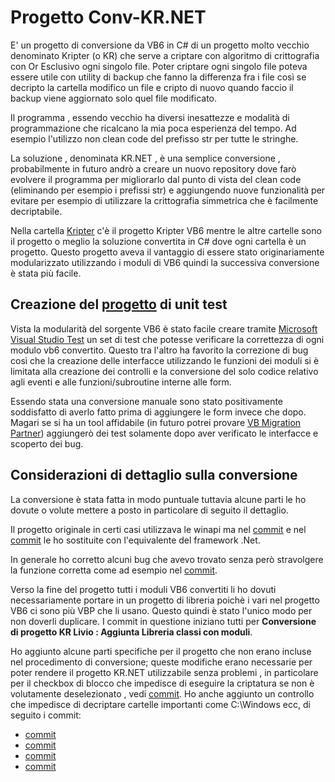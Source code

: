 Progetto Conv-KR.NET
====================

E' un progetto di conversione da VB6 in C# di un progetto molto vecchio denominato Kripter (o KR) che serve a criptare con algoritmo di crittografia con Or Esclusivo ogni singolo file. Poter criptare ogni singolo file poteva essere utile con utility di backup che fanno la differenza fra i file così se decripto la cartella modifico un file e cripto di nuovo quando faccio il backup viene aggiornato solo quel file modificato.

Il programma , essendo vecchio ha diversi inesattezze e modalità di programmazione che ricalcano la mia poca esperienza del tempo. Ad esempio l'utilizzo non clean code del prefisso str per tutte le stringhe.

La soluzione , denominata KR.NET , è una semplice conversione , probabilmente in futuro andrò a creare un nuovo repository dove farò evolvere il programma per migliorarlo dal punto di vista del clean code (eliminando per esempio i prefissi str) e aggiungendo nuove funzionalità per evitare per esempio di utilizzare la crittografia simmetrica che è facilmente decriptabile.

Nella cartella [Kripter](Kripter) c'è il progetto Kripter VB6 mentre le altre cartelle sono il progetto o meglio la soluzione convertita in C# dove ogni cartella è un progetto.
Questo progetto aveva il vantaggio di essere stato originariamente modularizzato utilizzando i moduli di VB6 quindi la successiva conversione è stata più facile.

Creazione del [progetto](KR.NET/KRTest) di unit test
----------------------------------------------------

Vista la modularità del sorgente VB6 è stato facile creare tramite [Microsoft Visual Studio Test](https://docs.microsoft.com/it-it/visualstudio/test/using-microsoft-visualstudio-testtools-unittesting-members-in-unit-tests?view=vs-2022) un set di test che potesse verificare la correttezza di ogni modulo vb6 convertito.
Questo tra l'altro ha favorito la correzione di bug così che la creazione delle interfacce utilizzando le funzioni dei moduli si è limitata alla creazione dei controlli e la conversione del solo codice relativo agli eventi e alle funzioni/subroutine interne alle form.

Essendo stata una conversione manuale sono stato positivamente soddisfatto di averlo fatto prima di aggiungere le form invece che dopo. Magari se si ha un tool affidabile (in futuro potrei provare [VB Migration Partner](https://www.vbmigration.com/)) aggiungerò dei test solamente dopo aver verificato le interfacce e scoperto dei bug.

Considerazioni di dettaglio sulla conversione
---------------------------------------------

La conversione è stata fatta in modo puntuale tuttavia alcune parti le ho dovute o volute mettere a posto in particolare di seguito il dettaglio.

Il progetto originale in certi casi utilizzava le winapi ma nel 
[commit](../../commits/0799056a178e9a39a1c5786be6e9b37431e812b1) e nel [commit](../../commit/55a440e896551ccb431d450d65e6263d3a7105a9) le ho sostituite con l'equivalente del framework .Net.

In generale ho corretto alcuni bug che avevo trovato senza però stravolgere la funzione corretta come ad esempio nel [commit](commit/6919f24654d41988616fe7c44ca119fb7fd5b189).

Verso la fine del progetto tutti i moduli VB6 convertiti li ho dovuti necessariamente portare in un progetto di libreria poichè i vari nel progetto VB6 ci sono più VBP che li usano. Questo quindi è stato l'unico modo per non doverli duplicare. I commit in questione iniziano tutti per **Conversione di progetto KR Livio : Aggiunta Libreria classi con moduli**. 

Ho aggiunto alcune parti specifiche per il progetto che non erano incluse nel procedimento di conversione; queste modifiche erano necessarie per poter rendere il progetto KR.NET utilizzabile senza problemi , in particolare per il checkbox di blocco che impedisce di eseguire la criptatura se non è volutamente deselezionato , vedi [commit](https://github.com/Livio74/Conv-KR.NET/commit/39d820a07a5e0dcb66f7c948b561a8f9c122bada).
Ho anche aggiunto un controllo che impedisce di decriptare cartelle importanti come C:\Windows ecc, di seguito i commit:
- [commit](../../commit/a2e7d78e0ac3ca9c018a64eecb1fb1105c9fd631)
- [commit](../../commit/808129a9b2228072f4e99fb187163571b3449264)
- [commit](../../commit/b3ee31f7c9a6e21b99700a56d0fc2a330d789e94)
- [commit](../../commit/a6355845d4b8f5da4443e5307f999db7d671f808)
